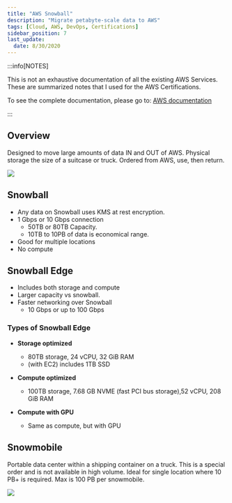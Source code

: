 ```yaml
---
title: "AWS Snowball"
description: "Migrate petabyte-scale data to AWS"
tags: [Cloud, AWS, DevOps, Certifications]
sidebar_position: 7
last_update:
  date: 8/30/2020
---
```



:::info[NOTES]

This is not an exhaustive documentation of all the existing AWS Services. These are summarized notes that I used for the AWS Certifications.

To see the complete documentation, please go to: [AWS documentation](https://docs.aws.amazon.com/)

:::



## Overview

Designed to move large amounts of data IN and OUT of AWS. Physical storage the size of a suitcase or truck. Ordered from AWS, use, then return.


![](/img/docs/aws-s3-snowball-family.png)


## Snowball

- Any data on Snowball uses KMS at rest encryption.
- 1 Gbps or 10 Gbps connection
    - 50TB or 80TB Capacity.
    - 10TB to 10PB of data is economical range.
- Good for multiple locations
- No compute

## Snowball Edge

- Includes both storage and compute
- Larger capacity vs snowball.
- Faster networking over Snowball
    - 10 Gbps or up to 100 Gbps

### Types of Snowball Edge

- **Storage optimized**
    - 80TB storage, 24 vCPU, 32 GiB RAM
    - (with EC2) includes 1TB SSD

- **Compute optimized**
    - 100TB storage, 7.68 GB NVME (fast PCI bus storage),52 vCPU, 208 GiB RAM

- **Compute with GPU**
    - Same as compute, but with GPU

## Snowmobile

Portable data center within a shipping container on a truck. This is a special order and is not available in high volume. Ideal for single location where 10 PB+ is required. Max is 100 PB per snowmobile.

![](/img/docs/aws-snowball-comparison.png)

 
